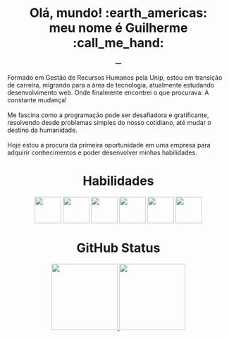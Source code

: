 <div>
	<h1 align="center" >Olá, mundo! :earth_americas:<br>meu nome é Guilherme :call_me_hand:
		<br>
		<a href="https://guilhermerodriguess.github.io">
			<img align="center" src="https://img.shields.io/badge/Portfolio-%23000000.svg?style=for-the-badge&logo=firefox&logoColor=#FF7139" alt="">
		</a>
		<a href="https://www.linkedin.com/in/guilhermerodriguessousa/">
			<img align="center" src="https://img.shields.io/badge/LinkedIn-0077B5?style=for-the-badge&logo=linkedin&logoColor=white" alt="">
		</a>
		<a href="mailto:guilhermero@outlook.com">
			<img align="center" src="https://img.shields.io/badge/Gmail-D14836?style=for-the-badge&logo=gmail&logoColor=white" alt="">
		</a>
	</h1>
	<div>
		<p>
			Formado em Gestão de Recursos Humanos pela Unip, estou em transição de carreira, migrando para a área de tecnologia, atualmente estudando desenvolvimento web. Onde finalmente encontrei o que procurava: A constante mudança!
			<br><br>
			Me fascina como a programação pode ser desafiadora e gratificante, resolvendo desde problemas simples do nosso cotidiano, até mudar o destino da humanidade.
			<br><br>
 			Hoje estou a procura da primeira oportunidade em uma empresa para adquirir conhecimentos e poder desenvolver minhas habilidades.
		</p>
	</div>
	<h1 align='center'>
		Habilidades
	</h1>
	<div align='center' >
		<img align='center' src="https://cdn.jsdelivr.net/gh/devicons/devicon/icons/javascript/javascript-plain.svg" width='60' height='60'/>
    <img align='center' src="https://cdn.jsdelivr.net/gh/devicons/devicon/icons/react/react-original-wordmark.svg" width='60' height='60'/>
    <img align='center' src="https://cdn.jsdelivr.net/gh/devicons/devicon/icons/redux/redux-original.svg" width='60' height='60'/>
    <img align='center' src="https://cdn.jsdelivr.net/gh/devicons/devicon/icons/git/git-original.svg" width='60' height='60'/>
    <img align='center' src="https://cdn.jsdelivr.net/gh/devicons/devicon/icons/css3/css3-plain-wordmark.svg" width='60' height='60'/>
		<img align='center' src="https://cdn.jsdelivr.net/gh/devicons/devicon/icons/html5/html5-plain-wordmark.svg" width='60' height='60'/>
	</div>
	<h1 align='center'>
		GitHub Status
	</h1>
	<div align='center'>
		<a href="https://github.com/guilhermerodriguess">
			<img height='150' src="https://github-readme-stats.vercel.app/api?username=guilhermerodriguess&show_icons=true&theme=dark" />
		</a>
		<a href="https://github.com/guilhermerodriguess">
			<img height='150' src="https://github-readme-stats.vercel.app/api/top-langs/?username=guilhermerodriguess&layout=compact&theme=dark" />
		</a>
	</div>
</div>
